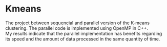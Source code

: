 # Kmeans
The project between sequencial and parallel version of
the K-means clustering. The parallel code is implemented
using OpenMP in C++. <br /> My results indicate that the parallel
implementation has benefits regarding its speed and the
amount of data processed in the same quantity of time.
